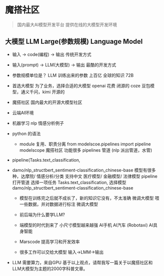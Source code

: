 # 魔搭社区
> 国内最大AI模型开发平台
> 提供在线的大模型开发环境

## 大模型 LLM Large(参数规模) Language Model
- 输入 -> code(编程) -> 输出 传统开发方式
- 输入(prompt) -> LLM(大模型) -> 输出 最酷的开发方式 
- 参数规模单位是？ LLM 训练出来的参数 上百亿 全球的知识  72B

- 首选大模型
  为了业务，选择合适的大模型
    openai 花费 闭源的
    coze 豆包模型，通义千问，kimi 开源的
- 魔搭社区 
  国内最大的开源大模型社区

- 云端AI环境
- 机器学习 nlp
  情感分析例子 
- python 的语法
  - module 复用、职责分离
   from modelscoe.pipelines import pipeline
   modelscope 魔搭社区 功能很多 pipelines 管道 (nlp 派出管道，水管) 

- pipeline(Tasks.text_classification,
- damo/nlp_structbert_sentiment-classification_chinese-base
  模型有很多种，达摩院/ 情感分析/分类 支持中文
  医疗模型/ 金融模型/ 法律模型
  pipeline 打开管道
  选择一项任务 Tasks.text_classification,
  选择模型 damo/nlp_structbert_sentiment-classification_chinese-base

  - 模型在训练完之后就不成长了，新的知识它没有，不太准确
    微调大模型  喂一些数据，并对数据进行标注 微调大模型

  - 前后端为什么要学LLM?
   - 端模型的时代到来了 
     小尺寸模型越来越强 AI手机 AI汽车 (Robotaxi) AI具身智能 
   - Marscode 提高学习和开发效率
   - 很多工作可以交给大模型
     输入->LMM->输出

 - LLM 需要算力，来自GPU
基于以上观点，请帮我写一篇关于以魔搭社区和LLM大模型为主题的2000字科普文章。